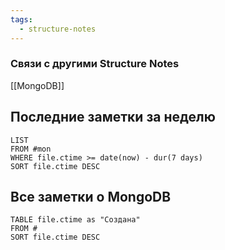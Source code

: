 ```yaml
---
tags:
  - structure-notes
---
```

### Связи с другими Structure Notes
[[MongoDB]]
## Последние заметки за неделю
```dataview
LIST
FROM #mon  
WHERE file.ctime >= date(now) - dur(7 days)
SORT file.ctime DESC
```
## Все заметки о MongoDB
```dataview
TABLE file.ctime as "Создана"
FROM # 
SORT file.ctime DESC
```
